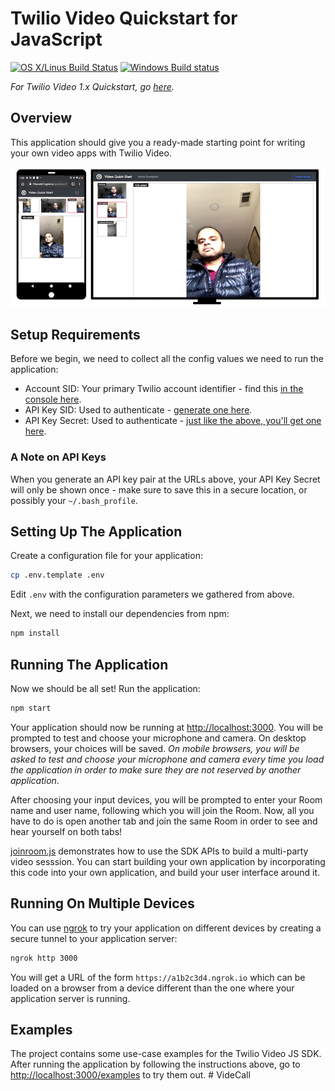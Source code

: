 # Twilio Video Quickstart for JavaScript

[![OS X/Linus Build Status](https://secure.travis-ci.org/twilio/video-quickstart-js.png?branch=master)](http://travis-ci.org/twilio/video-quickstart-js) [![Windows Build status](https://ci.appveyor.com/api/projects/status/3u69uy9c0lsap3dr?svg=true)](https://ci.appveyor.com/project/markandrus/video-quickstart-js)

_For Twilio Video 1.x Quickstart, go [here](https://github.com/twilio/video-quickstart-js/tree/1.x)._

## Overview

This application should give you a ready-made starting point for writing your
own video apps with Twilio Video.

![screenshot of chat app](quickstart/public/quickstart.png)

## Setup Requirements

Before we begin, we need to collect all the config values we need to run the application:

- Account SID: Your primary Twilio account identifier - find this [in the console here](https://www.twilio.com/console).
- API Key SID: Used to authenticate - [generate one here](https://www.twilio.com/console/runtime/api-keys).
- API Key Secret: Used to authenticate - [just like the above, you'll get one here](https://www.twilio.com/console/runtime/api-keys).

### A Note on API Keys

When you generate an API key pair at the URLs above, your API Key Secret will only
be shown once - make sure to save this in a secure location,
or possibly your `~/.bash_profile`.

## Setting Up The Application

Create a configuration file for your application:

```bash
cp .env.template .env
```

Edit `.env` with the configuration parameters we gathered from above.

Next, we need to install our dependencies from npm:

```bash
npm install
```

## Running The Application

Now we should be all set! Run the application:

```bash
npm start
```

Your application should now be running at [http://localhost:3000](http://localhost:3000). You will
be prompted to test and choose your microphone and camera. On desktop browsers, your choices will
be saved. _On mobile browsers, you will be asked to test and choose your microphone and camera every
time you load the application in order to make sure they are not reserved by another application_.

After choosing your input devices, you will be prompted to enter your Room name and user name, following
which you will join the Room. Now, all you have to do is open another tab and join the same Room in order
to see and hear yourself on both tabs!

[joinroom.js](quickstart/src/joinroom.js) demonstrates how to use the SDK APIs to build a multi-party
video sesssion. You can start building your own application by incorporating this code into your own
application, and build your user interface around it.

## Running On Multiple Devices

You can use [ngrok](https://ngrok.com/) to try your application
on different devices by creating a secure tunnel to your application server:

```bash
ngrok http 3000
```

You will get a URL of the form `https://a1b2c3d4.ngrok.io` which can be loaded on a browser from a device
different than the one where your application server is running.

## Examples

The project contains some use-case examples for the Twilio Video JS SDK. After running the application
by following the instructions above, go to [http://localhost:3000/examples](http://localhost:3000/examples)
to try them out.
#   V i d e C a l l 
 
 